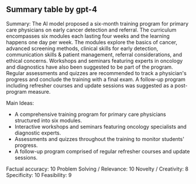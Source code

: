 ## Summary table by gpt-4
Summary: 
The AI model proposed a six-month training program for primary care physicians on early cancer detection and referral. The curriculum encompasses six modules each lasting four weeks and the learning happens one day per week. The modules explore the basics of cancer, advanced screening methods, clinical skills for early detection, communication skills & patient management, referral considerations, and ethical concerns. Workshops and seminars featuring experts in oncology and diagnostics have also been suggested to be part of the program. Regular assessments and quizzes are recommended to track a physician's progress and conclude the training with a final exam. A follow-up program including refresher courses and update sessions was suggested as a post-program measure.

Main Ideas: 
- A comprehensive training program for primary care physicians structured into six modules.
- Interactive workshops and seminars featuring oncology specialists and diagnostic experts.
- Assessments and quizzes throughout the training to monitor students' progress.
- A follow-up program comprised of regular refresher courses and update sessions.

Factual accuracy: 10
Problem Solving / Relevance: 10
Novelty / Creativity: 8
Specificity: 10
Feasibility: 9